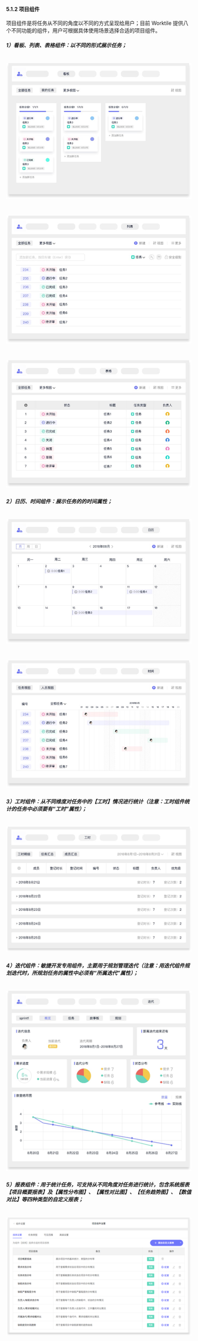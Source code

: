 #### 5.1.2 项目组件

项目组件是将任务从不同的角度以不同的方式呈现给用户；目前 Worktile 提供八个不同功能的组件，用户可根据具体使用场景选择合适的项目组件。

##### 1）看板、列表、表格组件：以不同的形式展示任务；

# ![](/assets/看板.jpg)

# ![](/assets/列表.jpg)

# ![](/assets/表格.jpg)

##### 2）日历、时间组件：展示任务的的时间属性；

# ![](/assets/日历组件.jpg)

# ![](/assets/时间组件.jpg)

##### 3）工时组件：从不同维度对任务中的【工时】情况进行统计（注意：工时组件统计的任务中必须要有“工时”属性）；

# ![](/assets/工时组件.jpg)

##### 4）迭代组件：敏捷开发专用组件，主要用于规划管理迭代（注意：用迭代组件规划迭代时，所规划任务的属性中必须有“所属迭代”属性）；

# ![](/assets/迭代.jpg)

##### 5）报表组件：用于统计任务，可支持从不同角度对任务进行统计，包含系统报表【项目概要报表】及【属性分布图】、【属性对比图】、【任务趋势图】、【数值对比】等四种类型的自定义报表；

# ![](/assets/报表.png)



